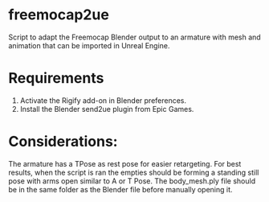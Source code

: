 # freemocap2ue
Script to adapt the Freemocap Blender output to an armature with mesh and animation that can be imported in Unreal Engine.

# Requirements
1. Activate the Rigify add-on in Blender preferences.
2. Install the Blender send2ue plugin from Epic Games.

# Considerations:
The armature has a TPose as rest pose for easier retargeting.
For best results, when the script is ran the empties should be forming a standing still pose with arms open similar to A or T Pose.
The body_mesh.ply file should be in the same folder as the Blender file before manually opening it.

